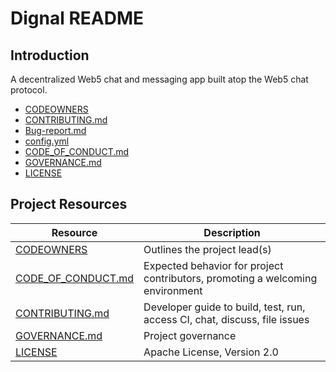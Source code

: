 # Dignal README

## Introduction

A decentralized Web5 chat and messaging app built atop the Web5 chat protocol.

- [CODEOWNERS](./CODEOWNERS)
- [CONTRIBUTING.md](./CONTRIBUTING.md)
- [Bug-report.md](.github/ISSUE_TEMPLATE/bug-report.md)
- [config.yml](.github/ISSUE_TEMPLATE/config.yml)
- [CODE_OF_CONDUCT.md](./CODE_OF_CONDUCT.md)
- [GOVERNANCE.md](./GOVERNANCE.md)
- [LICENSE](./LICENSE)

## Project Resources

| Resource                                   | Description                                                                   |
| ------------------------------------------ | ----------------------------------------------------------------------------- |
| [CODEOWNERS](./CODEOWNERS)                 | Outlines the project lead(s)                                                  |
| [CODE_OF_CONDUCT.md](./CODE_OF_CONDUCT.md) | Expected behavior for project contributors, promoting a welcoming environment |
| [CONTRIBUTING.md](./CONTRIBUTING.md)       | Developer guide to build, test, run, access CI, chat, discuss, file issues    |
| [GOVERNANCE.md](./GOVERNANCE.md)           | Project governance                                                            |
| [LICENSE](./LICENSE)                       | Apache License, Version 2.0                                                   |
